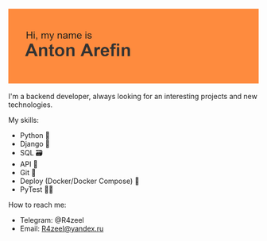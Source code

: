 ![alt text](https://github.com/R4zeel/R4zeel/blob/main/header.png?raw=true)

I'm a backend developer, always looking for an interesting projects and new technologies.

My skills:
- Python 🐍
- Django 🎸
- SQL 🗃️
- API 📡
- Git 🌳
- Deploy (Docker/Docker Compose) 🐳
- PyTest 👨‍🔬

How to reach me:
- Telegram: @R4zeel
- Email: R4zeel@yandex.ru

<!--
**R4zeel/R4zeel** is a ✨ _special_ ✨ repository because its `README.md` (this file) appears on your GitHub profile.

Here are some ideas to get you started:

- 🔭 I’m currently working on ...
- 🌱 I’m currently learning ...
- 👯 I’m looking to collaborate on ...
- 🤔 I’m looking for help with ...
- 💬 Ask me about ...
- 📫 How to reach me: ...
- 😄 Pronouns: ...
- ⚡ Fun fact: ...
-->
